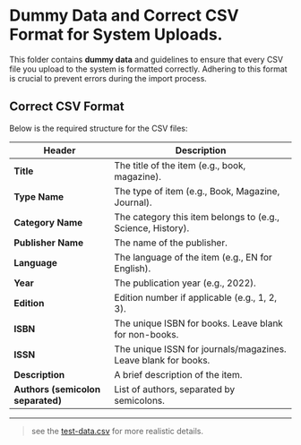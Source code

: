 # Dummy Data and Correct CSV Format for System Uploads.

This folder contains **dummy data** and guidelines to ensure that every CSV file you upload to the system is formatted correctly. Adhering to this format is crucial to prevent errors during the import process.

## Correct CSV Format

Below is the required structure for the CSV files:

| **Header**               | **Description**                                           |
|---------------------------|-----------------------------------------------------------|
| **Title**                | The title of the item (e.g., book, magazine).             |
| **Type Name**            | The type of item (e.g., Book, Magazine, Journal).         |
| **Category Name**        | The category this item belongs to (e.g., Science, History).|
| **Publisher Name**       | The name of the publisher.                                |
| **Language**             | The language of the item (e.g., EN for English).          |
| **Year**                 | The publication year (e.g., 2022).                        |
| **Edition**              | Edition number if applicable (e.g., 1, 2, 3).            |
| **ISBN**                 | The unique ISBN for books. Leave blank for non-books.     |
| **ISSN**                 | The unique ISSN for journals/magazines. Leave blank for books. |
| **Description**          | A brief description of the item.                         |
| **Authors (semicolon separated)** | List of authors, separated by semicolons.         |

---

> see the <a href = "test-data.csv">test-data.csv</a> for more realistic details.
